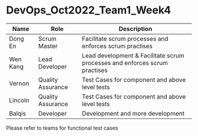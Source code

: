 # DevOps_Oct2022_Team1_Week4
| Name | Role | Description |
|---|---|---|
Dong En | Scrum Master | Facilitate scrum processes and enforces scrum practises
Wen Kang | Lead Developer | Lead development & Facilitate scrum processes and enforces scrum practises
Vernon | Quality Assurance | Test Cases for component and above level tests
Lincoln | Quality Assurance | Test Cases for component and above level tests
Balqis | Developer | Development and more development

Please refer to teams for functional test cases
